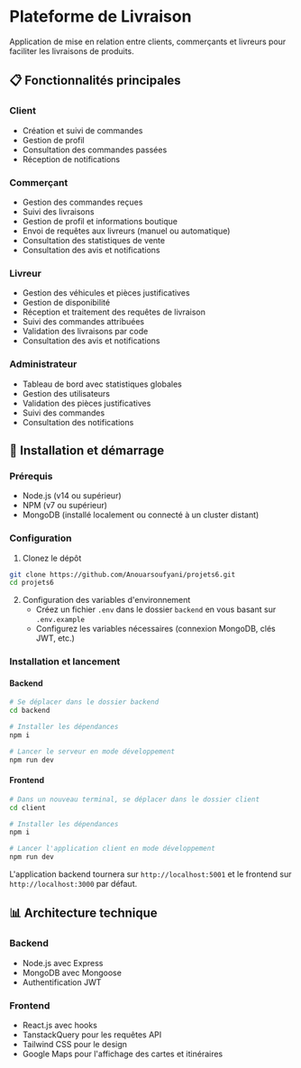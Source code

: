 # Plateforme de Livraison

Application de mise en relation entre clients, commerçants et livreurs pour faciliter les livraisons de produits.

## 📋 Fonctionnalités principales

### Client
- Création et suivi de commandes
- Gestion de profil
- Consultation des commandes passées
- Réception de notifications

### Commerçant
- Gestion des commandes reçues
- Suivi des livraisons
- Gestion de profil et informations boutique
- Envoi de requêtes aux livreurs (manuel ou automatique)
- Consultation des statistiques de vente
- Consultation des avis et notifications

### Livreur
- Gestion des véhicules et pièces justificatives
- Gestion de disponibilité
- Réception et traitement des requêtes de livraison
- Suivi des commandes attribuées
- Validation des livraisons par code
- Consultation des avis et notifications

### Administrateur
- Tableau de bord avec statistiques globales
- Gestion des utilisateurs
- Validation des pièces justificatives
- Suivi des commandes
- Consultation des notifications

## 🚀 Installation et démarrage

### Prérequis
- Node.js (v14 ou supérieur)
- NPM (v7 ou supérieur)
- MongoDB (installé localement ou connecté à un cluster distant)

### Configuration

1. Clonez le dépôt
```bash
git clone https://github.com/Anouarsoufyani/projets6.git
cd projets6
```

2. Configuration des variables d'environnement
   - Créez un fichier `.env` dans le dossier `backend` en vous basant sur `.env.example`
   - Configurez les variables nécessaires (connexion MongoDB, clés JWT, etc.)

### Installation et lancement

#### Backend
```bash
# Se déplacer dans le dossier backend
cd backend

# Installer les dépendances
npm i

# Lancer le serveur en mode développement
npm run dev
```

#### Frontend
```bash
# Dans un nouveau terminal, se déplacer dans le dossier client
cd client

# Installer les dépendances
npm i

# Lancer l'application client en mode développement
npm run dev
```

L'application backend tournera sur `http://localhost:5001` et le frontend sur `http://localhost:3000` par défaut.

## 📊 Architecture technique

### Backend
- Node.js avec Express
- MongoDB avec Mongoose
- Authentification JWT

### Frontend
- React.js avec hooks
- TanstackQuery pour les requêtes API
- Tailwind CSS pour le design
- Google Maps pour l'affichage des cartes et itinéraires
